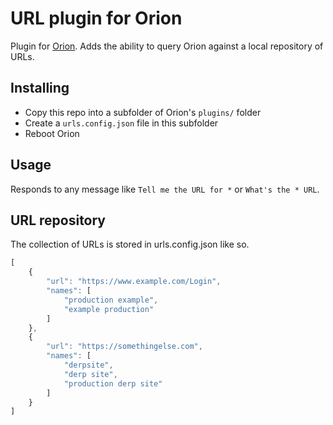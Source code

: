 # URL plugin for Orion

Plugin for [Orion](https://github.com/DallasEpperson/orion-bot). Adds the ability to query Orion against a local repository of URLs.

## Installing

* Copy this repo into a subfolder of Orion's `plugins/` folder
* Create a `urls.config.json` file in this subfolder
* Reboot Orion

## Usage

Responds to any message like `Tell me the URL for *` or `What's the * URL`.  

## URL repository

The collection of URLs is stored in urls.config.json like so.  

```javascript
[
    {
        "url": "https://www.example.com/Login",
        "names": [
            "production example",
            "example production"
        ]
    },
    {
        "url": "https://somethingelse.com",
        "names": [
            "derpsite",
            "derp site",
            "production derp site"
        ]
    }
]
```